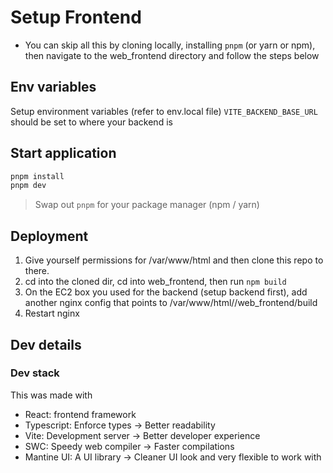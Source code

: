 # Setup Frontend

* You can skip all this by cloning locally, installing `pnpm` (or yarn or npm), then navigate to the web_frontend directory and follow the steps below

## Env variables

Setup environment variables (refer to env.local file)
`VITE_BACKEND_BASE_URL` should be set to where your backend is

## Start application

```bash
pnpm install
pnpm dev
```
> Swap out `pnpm` for your package manager (npm / yarn)

## Deployment
1. Give yourself permissions for /var/www/html and then clone this repo to there.
2. cd into the cloned dir, cd into web_frontend, then run `npm build`
3. On the EC2 box you used for the backend (setup backend first), add another nginx config that points to /var/www/html/<this-repos-folder>/web_frontend/build
4. Restart nginx

## Dev details

### Dev stack

This was made with 
- React: frontend framework
- Typescript: Enforce types -> Better readability
- Vite: Development server -> Better developer experience 
- SWC: Speedy web compiler -> Faster compilations
- Mantine UI: A UI library -> Cleaner UI look and very flexible to work with